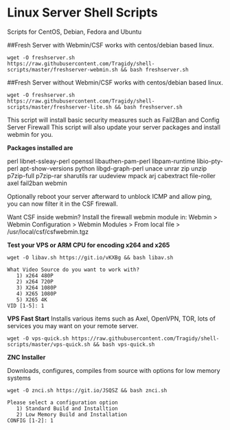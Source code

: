 # Linux Server Shell Scripts

Scripts for CentOS, Debian, Fedora and Ubuntu

##Fresh Server with Webmin/CSF
works with centos/debian based linux.
```
wget -O freshserver.sh https://raw.githubusercontent.com/Tragidy/shell-scripts/master/freshserver-webmin.sh && bash freshserver.sh
```

##Fresh Server without Webmin/CSF
works with centos/debian based linux.
```
wget -O freshserver.sh https://raw.githubusercontent.com/Tragidy/shell-scripts/master/freshserver-lite.sh && bash freshserver.sh
```

This script will install basic security measures such as Fail2Ban and Config Server Firewall
This script will also update your server packages and install webmin for you.

**Packages installed are**

perl libnet-ssleay-perl openssl libauthen-pam-perl libpam-runtime libio-pty-perl apt-show-versions python libgd-graph-perl unace unrar zip unzip p7zip-full p7zip-rar sharutils rar uudeview mpack arj cabextract file-roller axel fail2ban webmin

Optionally reboot your server afterward to unblock ICMP and allow ping, you can now filter it in the CSF firewall.

Want CSF inside webmin?
Install the firewall webmin module in:
Webmin > Webmin Configuration > Webmin Modules >
From local file > /usr/local/csf/csfwebmin.tgz

**Test your VPS or ARM CPU for encoding x264 and x265**
```
wget -O libav.sh https://git.io/vKXBg && bash libav.sh
```
```
What Video Source do you want to work with?
   1) x264 480P
   2) x264 720P
   3) X264 1080P
   4) X265 1080P
   5) X265 4K
VID [1-5]: 1
```

**VPS Fast Start**
Installs various items such as Axel, OpenVPN, TOR, lots of services you may want on your remote server.
```
wget -O vps-quick.sh https://raw.githubusercontent.com/Tragidy/shell-scripts/master/vps-quick.sh && bash vps-quick.sh
```

**ZNC Installer**

Downloads, configures, compiles from source with options for low memory systems
```
wget -O znci.sh https://git.io/JSQSZ && bash znci.sh
```
```
Please select a configuration option
   1) Standard Build and Installtion
   2) Low Memory Build and Installation
CONFIG [1-2]: 1
```

